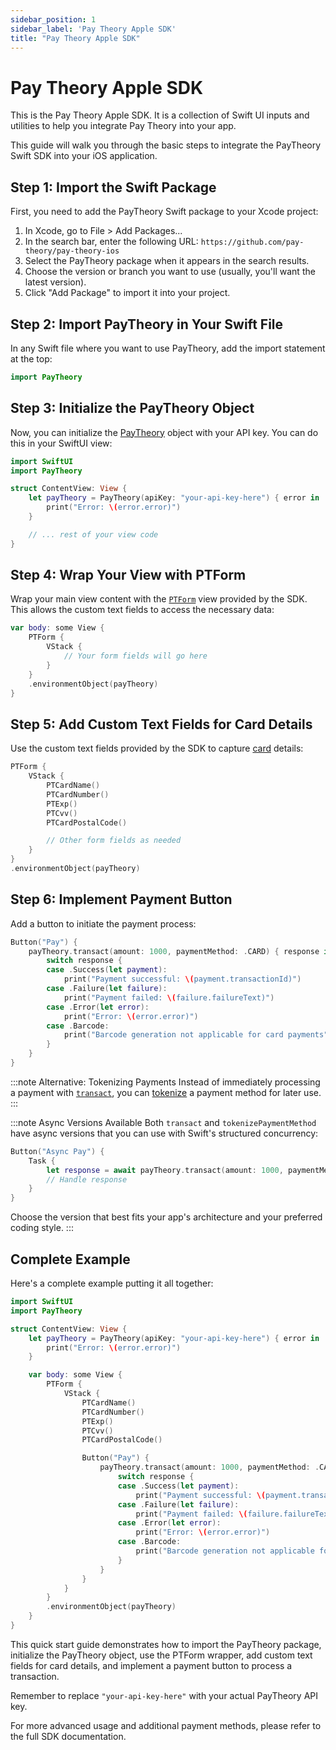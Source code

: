 ```yaml
---
sidebar_position: 1
sidebar_label: 'Pay Theory Apple SDK'
title: "Pay Theory Apple SDK"
---
```

# Pay Theory Apple SDK

This is the Pay Theory Apple SDK. It is a collection of Swift UI inputs and utilities to help you integrate Pay Theory into your app.

This guide will walk you through the basic steps to integrate the PayTheory Swift SDK into your iOS application.

## Step 1: Import the Swift Package

First, you need to add the PayTheory Swift package to your Xcode project:

1. In Xcode, go to File > Add Packages...
2. In the search bar, enter the following URL: `https://github.com/pay-theory/pay-theory-ios`
3. Select the PayTheory package when it appears in the search results.
4. Choose the version or branch you want to use (usually, you'll want the latest version).
5. Click "Add Package" to import it into your project.

## Step 2: Import PayTheory in Your Swift File

In any Swift file where you want to use PayTheory, add the import statement at the top:

```swift
import PayTheory
```

## Step 3: Initialize the PayTheory Object

Now, you can initialize the [PayTheory](pay_theory_class.mdx) object with your API key. You can do this in your SwiftUI view:

```swift
import SwiftUI
import PayTheory

struct ContentView: View {
    let payTheory = PayTheory(apiKey: "your-api-key-here") { error in
        print("Error: \(error.error)")
    }

    // ... rest of your view code
}
```

## Step 4: Wrap Your View with PTForm

Wrap your main view content with the [`PTForm`](ui_components/pt_form.mdx) view provided by the SDK. This allows the custom text fields to access the necessary data:

```swift
var body: some View {
    PTForm {
        VStack {
            // Your form fields will go here
        }
    }
    .environmentObject(payTheory)
}
```

## Step 5: Add Custom Text Fields for Card Details

Use the custom text fields provided by the SDK to capture [card](ui_components/card_fields.mdx) details:

```swift
PTForm {
    VStack {
        PTCardName()
        PTCardNumber()
        PTExp()
        PTCvv()
        PTCardPostalCode()

        // Other form fields as needed
    }
}
.environmentObject(payTheory)
```

## Step 6: Implement Payment Button

Add a button to initiate the payment process:

```swift
Button("Pay") {
    payTheory.transact(amount: 1000, paymentMethod: .CARD) { response in
        switch response {
        case .Success(let payment):
            print("Payment successful: \(payment.transactionId)")
        case .Failure(let failure):
            print("Payment failed: \(failure.failureText)")
        case .Error(let error):
            print("Error: \(error.error)")
        case .Barcode:
            print("Barcode generation not applicable for card payments")
        }
    }
}
```

:::note Alternative: Tokenizing Payments
Instead of immediately processing a payment with [`transact`](functions/transact.mdx), you can [tokenize](functions/tokenize_payment_method.mdx) a payment method for later use.
:::

:::note Async Versions Available
Both `transact` and `tokenizePaymentMethod` have async versions that you can use with Swift's structured concurrency:

```swift
Button("Async Pay") {
    Task {
        let response = await payTheory.transact(amount: 1000, paymentMethod: .CARD)
        // Handle response
    }
}
```

Choose the version that best fits your app's architecture and your preferred coding style.
:::

## Complete Example

Here's a complete example putting it all together:

```swift
import SwiftUI
import PayTheory

struct ContentView: View {
    let payTheory = PayTheory(apiKey: "your-api-key-here") { error in
        print("Error: \(error.error)")
    }

    var body: some View {
        PTForm {
            VStack {
                PTCardName()
                PTCardNumber()
                PTExp()
                PTCvv()
                PTCardPostalCode()

                Button("Pay") {
                    payTheory.transact(amount: 1000, paymentMethod: .CARD) { response in
                        switch response {
                        case .Success(let payment):
                            print("Payment successful: \(payment.transactionId)")
                        case .Failure(let failure):
                            print("Payment failed: \(failure.failureText)")
                        case .Error(let error):
                            print("Error: \(error.error)")
                        case .Barcode:
                            print("Barcode generation not applicable for card payments")
                        }
                    }
                }
            }
        }
        .environmentObject(payTheory)
    }
}
```

This quick start guide demonstrates how to import the PayTheory package, initialize the PayTheory object, use the PTForm wrapper, add custom text fields for card details, and implement a payment button to process a transaction.

Remember to replace `"your-api-key-here"` with your actual PayTheory API key.

For more advanced usage and additional payment methods, please refer to the full SDK documentation.

